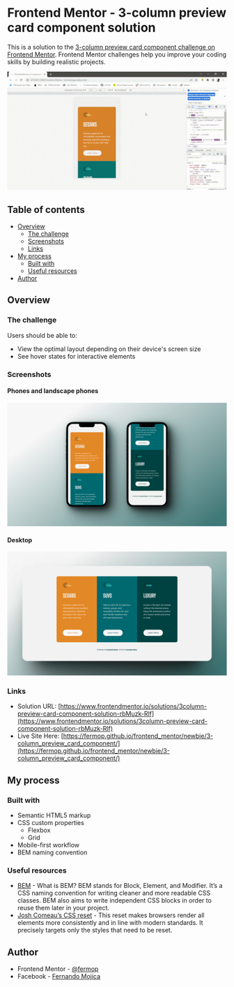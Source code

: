 # Frontend Mentor - 3-column preview card component solution

This is a solution to the [3-column preview card component challenge on Frontend Mentor](https://www.frontendmentor.io/challenges/3column-preview-card-component-pH92eAR2-). Frontend Mentor challenges help you improve your coding skills by building realistic projects. 

![Sample GIF](https://github.com/fermop/frontend_mentor-assets/blob/main/newbie/3-column_preview_card_component/sample.gif?raw=true)

## Table of contents

- [Overview](#overview)
  - [The challenge](#the-challenge)
  - [Screenshots](#screenshots)
  - [Links](#links)
- [My process](#my-process)
  - [Built with](#built-with)
  - [Useful resources](#useful-resources)
- [Author](#author)

## Overview

### The challenge
Users should be able to:
- View the optimal layout depending on their device's screen size
- See hover states for interactive elements

### Screenshots

#### Phones and landscape phones
![Preview on phones](https://github.com/fermop/frontend_mentor-assets/blob/main/newbie/3-column_preview_card_component/mobile.png?raw=true)

#### Desktop
![Preview on desktops](https://github.com/fermop/frontend_mentor-assets/blob/main/newbie/3-column_preview_card_component/desktop.png?raw=true)

### Links

- Solution URL: [https://www.frontendmentor.io/solutions/3column-preview-card-component-solution-rbMuzk-Rlf](https://www.frontendmentor.io/solutions/3column-preview-card-component-solution-rbMuzk-Rlf)
- Live Site Here: [https://fermop.github.io/frontend_mentor/newbie/3-column_preview_card_component/](https://fermop.github.io/frontend_mentor/newbie/3-column_preview_card_component/)

## My process

### Built with

- Semantic HTML5 markup
- CSS custom properties
  - Flexbox
  - Grid
- Mobile-first workflow
- BEM naming convention

### Useful resources

- [BEM](https://9elements.com/bem-cheat-sheet/) - What is BEM? BEM stands for Block, Element, and Modifier. It’s a CSS naming convention for writing cleaner and more readable CSS classes. BEM also aims to write independent CSS blocks in order to reuse them later in your project.
- [Josh Comeau’s CSS reset](https://www.joshwcomeau.com/css/custom-css-reset/) - This reset makes browsers render all elements more consistently and in line with modern standards. It precisely targets only the styles that need to be reset.

## Author

- Frontend Mentor - [@fermop](https://www.frontendmentor.io/profile/fermop)
- Facebook - [Fernando Mojica](https://www.facebook.com/fernando.mojica.758737/)